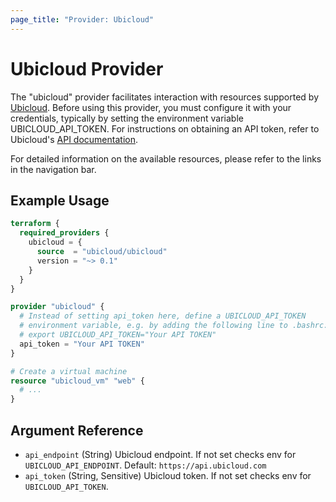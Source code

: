 ```yaml
---
page_title: "Provider: Ubicloud"
---
```


# Ubicloud Provider

The "ubicloud" provider facilitates interaction with resources supported by [Ubicloud](https://www.ubicloud.com/). Before using this provider, you must configure it with your credentials, typically by setting the environment variable UBICLOUD_API_TOKEN. For instructions on obtaining an API token, refer to Ubicloud's [API documentation](https://www.ubicloud.com/docs/api-reference/overview).

For detailed information on the available resources, please refer to the links in the navigation bar.

## Example Usage

```terraform
terraform {
  required_providers {
    ubicloud = {
      source  = "ubicloud/ubicloud"
      version = "~> 0.1"
    }
  }
}

provider "ubicloud" {
  # Instead of setting api_token here, define a UBICLOUD_API_TOKEN
  # environment variable, e.g. by adding the following line to .bashrc:
  # export UBICLOUD_API_TOKEN="Your API TOKEN"
  api_token = "Your API TOKEN"
}

# Create a virtual machine
resource "ubicloud_vm" "web" {
  # ...
}
```

## Argument Reference

- `api_endpoint` (String) Ubicloud endpoint. If not set checks env for `UBICLOUD_API_ENDPOINT`. Default: `https://api.ubicloud.com`
- `api_token` (String, Sensitive) Ubicloud token. If not set checks env for `UBICLOUD_API_TOKEN`.
